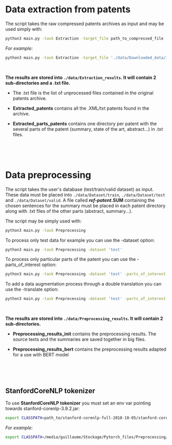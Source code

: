 # Data extraction from patents


The script takes the raw compressed patents archives as input and may be used simply with:
```bash
python3 main.py -task Extraction -target_file path_to_compressed_file
```
_For example:_

```bash
python3 main.py -task Extraction -target_file './data/Downloaded_data/ipg070102.zip'
```


<p>&nbsp;</p>

**The results are stored into ```./data/Extraction_results```. It will contain 2 sub-directories and a .txt file.**

* The .txt file is the list of unprocessed files contained in the original patents archive.

* **Extracted_patents** contains all the .XML/txt patents found in the archive.

* **Extracted_parts_patents** contains one directory per patent with the several parts of the patent (summary, state of the art, abstract...) in .txt files.

<p>&nbsp;</p>
<p>&nbsp;</p>

# Data preprocessing


The script takes the user's database (test/train/valid dataset) as input. These data must be placed into ```./data/Dataset/train```, ```./data/Dataset/test``` and ```./data/Dataset/valid```. 
A file called **_ref-patent_.SUM** containing the chosen sentences for the summary must be placed in each patent directory along with .txt files of the other parts (abstract, summary...).

The script may be simply used with:
```bash
python3 main.py -task Preprocessing
```
To process only test data for example you can use the -dataset option:
```bash
python3 main.py -task Preprocessing -dataset 'test'
```
To process only particular parts of the patent you can use the -parts_of_interest option:
```bash
python3 main.py -task Preprocessing -dataset 'test' -parts_of_interest 'STATE_OF_THE_ART'
```
To add a data augmentation process through a double translation you can use the -translate option:
```bash
python3 main.py -task Preprocessing -dataset 'test' -parts_of_interest 'STATE_OF_THE_ART' -translate True
```
<p>&nbsp;</p>

**The results are stored into ```./data/Preprocessing_results```. It will contain 2 sub-directories.**

* **Preprocessing_results_init** contains the preprocessing results. The source texts and the summaries are saved together in big files.

* **Preprocessing_results_bert** contains the preprocessing results adapted for a use with BERT model

<p>&nbsp;</p>
<p>&nbsp;</p>

## StanfordCoreNLP tokenizer

To use **StanfordCoreNLP tokenizer** you must set an env var pointing towards stanford-corenlp-3.9.2.jar:

```bash
export CLASSPATH=path_to/stanford-corenlp-full-2018-10-05/stanford-corenlp-3.9.2.jar
```
_For example:_

```bash
export CLASSPATH=/media/guillaume/Stockage/Pytorch_files/Preprocessing/stanford-corenlp-full-2018-10-05/stanford-corenlp-3.9.2.jar
```
